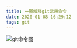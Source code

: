 ```yaml
---
title: 一图解释git常用命令
date: 2020-01-08 16:29:12
tags: git
---
```


![git命令图](http://g-gallery.vkleo.com/img/20200108162723.jpg)
